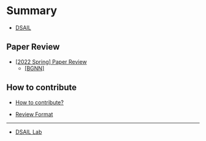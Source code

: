 # Summary  

* [DSAIL](README.md)

## Paper Review  

* [\[2022 Spring\] Paper Review](paper-review/README.md)   
    * [\[BGNN\]](paper-review/2022-spring/bgnn.md)  

## How to contribute  

* [How to contribute?](how-to-contribute.md)  

* [Review Format](paper-review/template.md)  
---  

* [DSAIL Lab](https://dsail.kaist.ac.kr/)  
